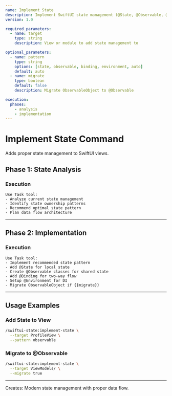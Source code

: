 ```yaml
---
name: Implement State
description: Implement SwiftUI state management (@State, @Observable, @Binding, @Environment)
version: 1.0

required_parameters:
  - name: target
    type: string
    description: View or module to add state management to

optional_parameters:
  - name: pattern
    type: string
    options: [state, observable, binding, environment, auto]
    default: auto
  - name: migrate
    type: boolean
    default: false
    description: Migrate ObservableObject to @Observable

execution:
  phases:
    - analysis
    - implementation
---
```


# Implement State Command

Adds proper state management to SwiftUI views.

## Phase 1: State Analysis

### Execution
```
Use Task tool:
- Analyze current state management
- Identify state ownership patterns
- Recommend optimal state pattern
- Plan data flow architecture
```

---

## Phase 2: Implementation

### Execution
```
Use Task tool:
- Implement recommended state pattern
- Add @State for local state
- Create @Observable classes for shared state
- Add @Binding for two-way flow
- Setup @Environment for DI
- Migrate ObservableObject if {{migrate}}
```

---

## Usage Examples

### Add State to View
```bash
/swiftui-state:implement-state \
  --target ProfileView \
  --pattern observable
```

### Migrate to @Observable
```bash
/swiftui-state:implement-state \
  --target ViewModels/ \
  --migrate true
```

---

Creates: Modern state management with proper data flow.
